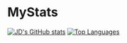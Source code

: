 # MyStats
[![JD's GitHub stats](https://github-readme-stats.vercel.app/api?username=jaydeepthik&theme=blue-green)](https://github.com/anuraghazra/github-readme-stats)
[![Top Languages](https://github-readme-stats.vercel.app/api/top-langs/?username=jaydeepthik&layout=compact)](https://github.com/anuraghazra/github-readme-stats)
